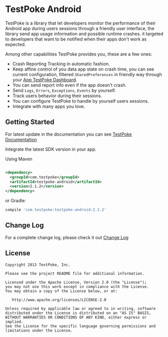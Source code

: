 TestPoke Android
================

TestPoke is a library that let developers monitor the performance of their Android app during users sessions through a
friendly user interface, the library send app usage information and possible runtime crashes. it targeted to developers
that want to be notified when their apps don't work as expected.


Among other capabilities TestPoke provides you, these are a few ones:

- Crash Reporting Tracking in automatic fashion.
- Keep affine control of you data app state on crash time, you can see current configuration, filtered `SharedPreferences` in
  friendly way through your [App TestPoke Dashboard][site].
- You can send report info even if the app doesn't crash.
- Send `Logs`, `Errors`, `Exceptions`, `Events` by yourself.
- Track users behavior during their sessions.
- You can configure TestPoke to handle by yourself users sessions.
- Integrate with many apps you love.


Getting Started
----------------

For latest update in the documentation you can see [TestPoke Documentation][doc]

Integrate the latest SDK version in your app.

Using Maven


```xml

<dependency>
  <groupId>com.testpoke</groupId>
  <artifactId>testpoke-android</artifactId>
  <version>2.1.2</version>
</dependency>

```

or Gradle:
```groovy
compile 'com.testpoke:testpoke-android:2.1.2'
```


Change Log
----------

For a complete change log, please check it out [Change Log][1]

License
-------

    Copyright 2013 TestPoke, Inc.

    Please see the project README file for additional information.

    Licensed under the Apache License, Version 2.0 (the "License");
    you may not use this work except in compliance with the License.
    You may obtain a copy of the License below, or at:

       http://www.apache.org/licenses/LICENSE-2.0

    Unless required by applicable law or agreed to in writing, software
    distributed under the License is distributed on an "AS IS" BASIS,
    WITHOUT WARRANTIES OR CONDITIONS OF ANY KIND, either express or implied.
    See the License for the specific language governing permissions and
    limitations under the License.


[site]: https://app.testpoke.com
[doc]: http://dev.testpoke.com/docs/overview


[1]: https://github.com/testpoke/testpoke-android/blob/master/CHANGELOG.MD






